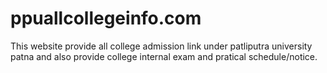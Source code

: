 # ppuallcollegeinfo.com
This website provide all college admission link under patliputra university patna and also provide college internal exam and pratical schedule/notice.
